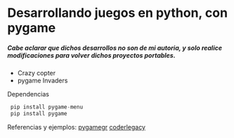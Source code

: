 # Desarrollando juegos en python, con pygame


##### Cabe aclarar que dichos desarrollos no son de mi autoria, y solo realice modificaciones para volver dichos proyectos portables.
- Crazy copter
- pygame Invaders

Dependencias
```python
 pip install pygame-menu
 pip install pygame
```
Referencias y ejemplos:
[pygamegr](https://pygamegr.wordpress.com/) 
[coderlegacy](https://coderslegacy.com/python/create-menu-screens-in-pygame-tutorial/)
